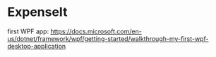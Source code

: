 # ExpenseIt
first WPF app: https://docs.microsoft.com/en-us/dotnet/framework/wpf/getting-started/walkthrough-my-first-wpf-desktop-application
